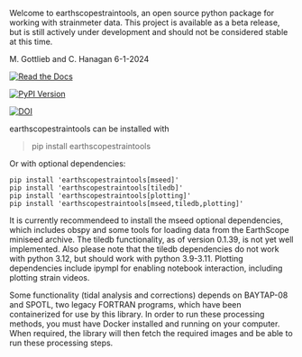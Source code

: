 Welcome to earthscopestraintools, an open source python package for working with strainmeter data.  This project is available as a beta release, but is still actively under development and should not be considered stable at this time. 

M. Gottlieb and C. Hanagan 6-1-2024


[![Read the Docs](https://readthedocs.org/projects/earthscopestraintools/badge/?version=latest)](https://earthscopestraintools.readthedocs.io/en/latest/)

[![PyPI Version](https://img.shields.io/pypi/v/earthscopestraintools.svg)](https://pypi.org/project/earthscopestraintools) 

[![DOI](https://zenodo.org/badge/692156370.svg)](https://zenodo.org/doi/10.5281/zenodo.11555774)
 


earthscopestraintools can be installed with 
    
> pip install earthscopestraintools

Or with optional dependencies:
```
pip install 'earthscopestraintools[mseed]'
pip install 'earthscopestraintools[tiledb]'
pip install 'earthscopestraintools[plotting]'
pip install 'earthscopestraintools[mseed,tiledb,plotting]'
```

It is currently recommendeed to install the mseed optional dependencies, which includes obspy and some tools for loading data from the EarthScope miniseed archive.  The tiledb functionality, as of version 0.1.39, is not yet well implemented. Also please note that the tiledb dependencies do not work with python 3.12, but should work with python 3.9-3.11.  Plotting dependencies include ipympl for enabling notebook interaction, including plotting strain videos.

Some functionality (tidal analysis and corrections) depends on BAYTAP-08 and SPOTL, two legacy FORTRAN programs, which have been containerized for use by this library.  In order to run these processing methods, you must have Docker installed and running on your computer.  When required, the library will then fetch the required images and be able to run these processing steps.